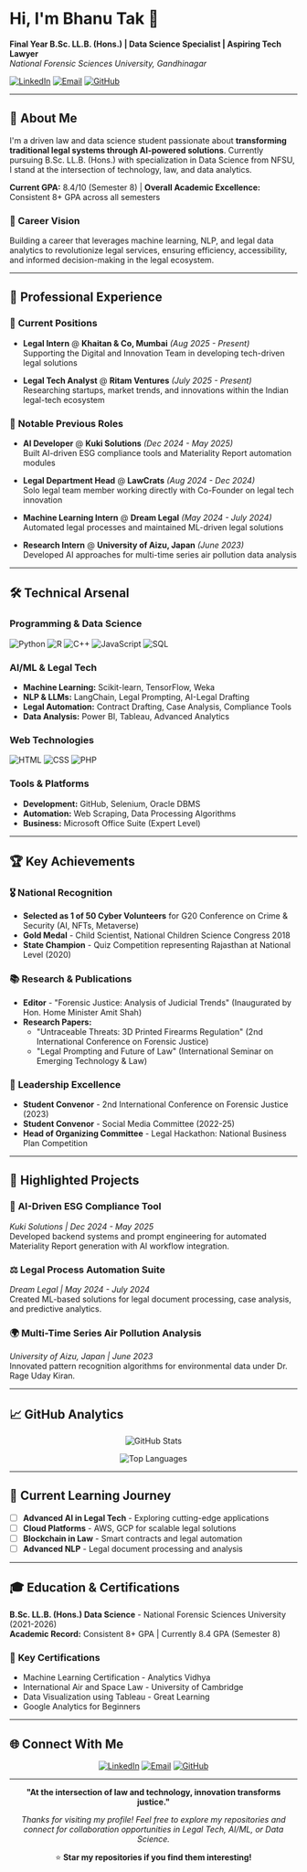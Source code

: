 # Hi, I'm Bhanu Tak 👋

**Final Year B.Sc. LL.B. (Hons.) | Data Science Specialist | Aspiring Tech Lawyer**  
*National Forensic Sciences University, Gandhinagar*

[![LinkedIn](https://img.shields.io/badge/LinkedIn-0077B5?style=for-the-badge&logo=linkedin&logoColor=white)](https://linkedin.com/in/bhanutak1310)
[![Email](https://img.shields.io/badge/Gmail-D14836?style=for-the-badge&logo=gmail&logoColor=white)](mailto:bhanutak1310@gmail.com)
[![GitHub](https://img.shields.io/badge/GitHub-100000?style=for-the-badge&logo=github&logoColor=white)](https://github.com/1310-on-web)

---

## 🚀 About Me

I'm a driven law and data science student passionate about **transforming traditional legal systems through AI-powered solutions**. Currently pursuing B.Sc. LL.B. (Hons.) with specialization in Data Science from NFSU, I stand at the intersection of technology, law, and data analytics.

**Current GPA:** 8.4/10 (Semester 8) | **Overall Academic Excellence:** Consistent 8+ GPA across all semesters

### 🎯 Career Vision
Building a career that leverages machine learning, NLP, and legal data analytics to revolutionize legal services, ensuring efficiency, accessibility, and informed decision-making in the legal ecosystem.

---

## 💼 Professional Experience

### 🏢 **Current Positions**
- **Legal Intern** @ **Khaitan & Co, Mumbai** *(Aug 2025 - Present)*  
  Supporting the Digital and Innovation Team in developing tech-driven legal solutions

- **Legal Tech Analyst** @ **Ritam Ventures** *(July 2025 - Present)*  
  Researching startups, market trends, and innovations within the Indian legal-tech ecosystem

### 🌟 **Notable Previous Roles**
- **AI Developer** @ **Kuki Solutions** *(Dec 2024 - May 2025)*  
  Built AI-driven ESG compliance tools and Materiality Report automation modules

- **Legal Department Head** @ **LawCrats** *(Aug 2024 - Dec 2024)*  
  Solo legal team member working directly with Co-Founder on legal tech innovation

- **Machine Learning Intern** @ **Dream Legal** *(May 2024 - July 2024)*  
  Automated legal processes and maintained ML-driven legal solutions

- **Research Intern** @ **University of Aizu, Japan** *(June 2023)*  
  Developed AI approaches for multi-time series air pollution data analysis

---

## 🛠️ Technical Arsenal

### **Programming & Data Science**
![Python](https://img.shields.io/badge/Python-3776AB?style=flat&logo=python&logoColor=white)
![R](https://img.shields.io/badge/R-276DC3?style=flat&logo=r&logoColor=white)
![C++](https://img.shields.io/badge/C++-00599C?style=flat&logo=cplusplus&logoColor=white)
![JavaScript](https://img.shields.io/badge/JavaScript-F7DF1E?style=flat&logo=javascript&logoColor=black)
![SQL](https://img.shields.io/badge/SQL-336791?style=flat&logo=postgresql&logoColor=white)

### **AI/ML & Legal Tech**
- **Machine Learning:** Scikit-learn, TensorFlow, Weka
- **NLP & LLMs:** LangChain, Legal Prompting, AI-Legal Drafting
- **Legal Automation:** Contract Drafting, Case Analysis, Compliance Tools
- **Data Analysis:** Power BI, Tableau, Advanced Analytics

### **Web Technologies**
![HTML](https://img.shields.io/badge/HTML5-E34F26?style=flat&logo=html5&logoColor=white)
![CSS](https://img.shields.io/badge/CSS3-1572B6?style=flat&logo=css3&logoColor=white)
![PHP](https://img.shields.io/badge/PHP-777BB4?style=flat&logo=php&logoColor=white)

### **Tools & Platforms**
- **Development:** GitHub, Selenium, Oracle DBMS
- **Automation:** Web Scraping, Data Processing Algorithms
- **Business:** Microsoft Office Suite (Expert Level)

---

## 🏆 Key Achievements

### 🎖️ **National Recognition**
- **Selected as 1 of 50 Cyber Volunteers** for G20 Conference on Crime & Security (AI, NFTs, Metaverse)
- **Gold Medal** - Child Scientist, National Children Science Congress 2018
- **State Champion** - Quiz Competition representing Rajasthan at National Level (2020)

### 📚 **Research & Publications**
- **Editor** - "Forensic Justice: Analysis of Judicial Trends" (Inaugurated by Hon. Home Minister Amit Shah)
- **Research Papers:**
  - "Untraceable Threats: 3D Printed Firearms Regulation" (2nd International Conference on Forensic Justice)
  - "Legal Prompting and Future of Law" (International Seminar on Emerging Technology & Law)

### 🎯 **Leadership Excellence**
- **Student Convenor** - 2nd International Conference on Forensic Justice (2023)
- **Student Convenor** - Social Media Committee (2022-25)
- **Head of Organizing Committee** - Legal Hackathon: National Business Plan Competition

---

## 🚀 Highlighted Projects

### 🤖 **AI-Driven ESG Compliance Tool**
*Kuki Solutions | Dec 2024 - May 2025*  
Developed backend systems and prompt engineering for automated Materiality Report generation with AI workflow integration.

### ⚖️ **Legal Process Automation Suite**
*Dream Legal | May 2024 - July 2024*  
Created ML-based solutions for legal document processing, case analysis, and predictive analytics.

### 🌍 **Multi-Time Series Air Pollution Analysis**
*University of Aizu, Japan | June 2023*  
Innovated pattern recognition algorithms for environmental data under Dr. Rage Uday Kiran.

---

## 📈 GitHub Analytics

<div align="center">

![GitHub Stats](https://github-readme-stats.vercel.app/api?username=1310-on-web&show_icons=true&theme=tokyonight&include_all_commits=true&count_private=true)

![Top Languages](https://github-readme-stats.vercel.app/api/top-langs/?username=1310-on-web&layout=compact&theme=tokyonight)

</div>

---

## 🌱 Current Learning Journey

- [ ] **Advanced AI in Legal Tech** - Exploring cutting-edge applications
- [ ] **Cloud Platforms** - AWS, GCP for scalable legal solutions  
- [ ] **Blockchain in Law** - Smart contracts and legal automation
- [ ] **Advanced NLP** - Legal document processing and analysis

---

## 🎓 Education & Certifications

**B.Sc. LL.B. (Hons.) Data Science** - National Forensic Sciences University (2021-2026)  
**Academic Record:** Consistent 8+ GPA | Currently 8.4 GPA (Semester 8)

### 📜 **Key Certifications**
- Machine Learning Certification - Analytics Vidhya
- International Air and Space Law - University of Cambridge
- Data Visualization using Tableau - Great Learning
- Google Analytics for Beginners

---

## 🌐 Connect With Me

<div align="center">

[![LinkedIn](https://img.shields.io/badge/LinkedIn-0077B5?style=for-the-badge&logo=linkedin&logoColor=white)](https://linkedin.com/in/bhanutak1310)
[![Email](https://img.shields.io/badge/Email-D14836?style=for-the-badge&logo=gmail&logoColor=white)](mailto:bhanutak1310@gmail.com)
[![GitHub](https://img.shields.io/badge/GitHub-100000?style=for-the-badge&logo=github&logoColor=white)](https://github.com/1310-on-web)

</div>

---

<div align="center">

**"At the intersection of law and technology, innovation transforms justice."**

*Thanks for visiting my profile! Feel free to explore my repositories and connect for collaboration opportunities in Legal Tech, AI/ML, or Data Science.*

⭐ **Star my repositories if you find them interesting!**

</div>


